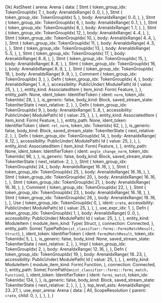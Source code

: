 Ok(
    AstSheet {
        arena: Arena {
            data: [
                Stmt {
                    token_group_idx: TokenGroupIdx(
                        7,
                    ),
                    body: ArenaIdxRange(
                        0..0,
                    ),
                },
                Stmt {
                    token_group_idx: TokenGroupIdx(
                        5,
                    ),
                    body: ArenaIdxRange(
                        0..0,
                    ),
                },
                Stmt {
                    token_group_idx: TokenGroupIdx(
                        6,
                    ),
                    body: ArenaIdxRange(
                        0..1,
                    ),
                },
                Stmt {
                    token_group_idx: TokenGroupIdx(
                        8,
                    ),
                    body: ArenaIdxRange(
                        1..1,
                    ),
                },
                Stmt {
                    token_group_idx: TokenGroupIdx(
                        12,
                    ),
                    body: ArenaIdxRange(
                        4..4,
                    ),
                },
                Stmt {
                    token_group_idx: TokenGroupIdx(
                        10,
                    ),
                    body: ArenaIdxRange(
                        4..4,
                    ),
                },
                Stmt {
                    token_group_idx: TokenGroupIdx(
                        11,
                    ),
                    body: ArenaIdxRange(
                        4..5,
                    ),
                },
                Stmt {
                    token_group_idx: TokenGroupIdx(
                        13,
                    ),
                    body: ArenaIdxRange(
                        5..5,
                    ),
                },
                Stmt {
                    token_group_idx: TokenGroupIdx(
                        17,
                    ),
                    body: ArenaIdxRange(
                        8..8,
                    ),
                },
                Stmt {
                    token_group_idx: TokenGroupIdx(
                        15,
                    ),
                    body: ArenaIdxRange(
                        8..8,
                    ),
                },
                Stmt {
                    token_group_idx: TokenGroupIdx(
                        16,
                    ),
                    body: ArenaIdxRange(
                        8..9,
                    ),
                },
                Stmt {
                    token_group_idx: TokenGroupIdx(
                        18,
                    ),
                    body: ArenaIdxRange(
                        9..9,
                    ),
                },
                Comment {
                    token_group_idx: TokenGroupIdx(
                        3,
                    ),
                },
                Defn {
                    token_group_idx: TokenGroupIdx(
                        4,
                    ),
                    body: ArenaIdxRange(
                        1..4,
                    ),
                    accessibility: PublicUnder(
                        ModulePath(
                            Id {
                                value: 25,
                            },
                        ),
                    ),
                    entity_kind: AssociatedItem {
                        item_kind: Form(
                            Feature,
                        ),
                    },
                    entity_path: None,
                    ident_token: IdentifierToken {
                        ident: `norm`,
                        token_idx: TokenIdx(
                            28,
                        ),
                    },
                    is_generic: false,
                    body_kind: Block,
                    saved_stream_state: TokenIterState {
                        next_relative: 2,
                    },
                },
                Defn {
                    token_group_idx: TokenGroupIdx(
                        9,
                    ),
                    body: ArenaIdxRange(
                        5..8,
                    ),
                    accessibility: PublicUnder(
                        ModulePath(
                            Id {
                                value: 25,
                            },
                        ),
                    ),
                    entity_kind: AssociatedItem {
                        item_kind: Form(
                            Feature,
                        ),
                    },
                    entity_path: None,
                    ident_token: IdentifierToken {
                        ident: `rel_norm`,
                        token_idx: TokenIdx(
                            62,
                        ),
                    },
                    is_generic: false,
                    body_kind: Block,
                    saved_stream_state: TokenIterState {
                        next_relative: 2,
                    },
                },
                Defn {
                    token_group_idx: TokenGroupIdx(
                        14,
                    ),
                    body: ArenaIdxRange(
                        9..12,
                    ),
                    accessibility: PublicUnder(
                        ModulePath(
                            Id {
                                value: 25,
                            },
                        ),
                    ),
                    entity_kind: AssociatedItem {
                        item_kind: Form(
                            Feature,
                        ),
                    },
                    entity_path: None,
                    ident_token: IdentifierToken {
                        ident: `angle_change_norm`,
                        token_idx: TokenIdx(
                            96,
                        ),
                    },
                    is_generic: false,
                    body_kind: Block,
                    saved_stream_state: TokenIterState {
                        next_relative: 2,
                    },
                },
                Stmt {
                    token_group_idx: TokenGroupIdx(
                        24,
                    ),
                    body: ArenaIdxRange(
                        16..16,
                    ),
                },
                Stmt {
                    token_group_idx: TokenGroupIdx(
                        25,
                    ),
                    body: ArenaIdxRange(
                        16..16,
                    ),
                },
                Stmt {
                    token_group_idx: TokenGroupIdx(
                        20,
                    ),
                    body: ArenaIdxRange(
                        16..16,
                    ),
                },
                Stmt {
                    token_group_idx: TokenGroupIdx(
                        21,
                    ),
                    body: ArenaIdxRange(
                        16..16,
                    ),
                },
                Comment {
                    token_group_idx: TokenGroupIdx(
                        22,
                    ),
                },
                Stmt {
                    token_group_idx: TokenGroupIdx(
                        23,
                    ),
                    body: ArenaIdxRange(
                        16..18,
                    ),
                },
                Stmt {
                    token_group_idx: TokenGroupIdx(
                        26,
                    ),
                    body: ArenaIdxRange(
                        18..18,
                    ),
                },
                Use {
                    token_group_idx: TokenGroupIdx(
                        0,
                    ),
                    ident: `crate`,
                    accessibility: PublicUnder(
                        ModulePath(
                            Id {
                                value: 25,
                            },
                        ),
                    ),
                    use_expr_idx: 1,
                },
                Defn {
                    token_group_idx: TokenGroupIdx(
                        1,
                    ),
                    body: ArenaIdxRange(
                        0..0,
                    ),
                    accessibility: PublicUnder(
                        ModulePath(
                            Id {
                                value: 25,
                            },
                        ),
                    ),
                    entity_kind: ModuleItem {
                        module_item_kind: Type(
                            Struct,
                        ),
                        connection: Connected,
                    },
                    entity_path: Some(
                        TypePath(`mnist_classifier::fermi::FermiMatchResult, Struct`),
                    ),
                    ident_token: IdentifierToken {
                        ident: `FermiMatchResult`,
                        token_idx: TokenIdx(
                            5,
                        ),
                    },
                    is_generic: false,
                    body_kind: None,
                    saved_stream_state: TokenIterState {
                        next_relative: 2,
                    },
                },
                Impl {
                    token_group_idx: TokenGroupIdx(
                        2,
                    ),
                    body: ArenaIdxRange(
                        12..16,
                    ),
                },
                Defn {
                    token_group_idx: TokenGroupIdx(
                        19,
                    ),
                    body: ArenaIdxRange(
                        18..23,
                    ),
                    accessibility: PublicUnder(
                        ModulePath(
                            Id {
                                value: 25,
                            },
                        ),
                    ),
                    entity_kind: ModuleItem {
                        module_item_kind: Form(
                            Function,
                        ),
                        connection: Connected,
                    },
                    entity_path: Some(
                        FormPath(`mnist_classifier::fermi::fermi_match, Function`),
                    ),
                    ident_token: IdentifierToken {
                        ident: `fermi_match`,
                        token_idx: TokenIdx(
                            134,
                        ),
                    },
                    is_generic: false,
                    body_kind: Block,
                    saved_stream_state: TokenIterState {
                        next_relative: 2,
                    },
                },
            ],
        },
        top_level_asts: ArenaIdxRange(
            23..27,
        ),
        use_expr_arena: Arena {
            data: [
                All,
                ScopeResolution {
                    parent: `crate`,
                    child: 0,
                },
            ],
        },
    },
)